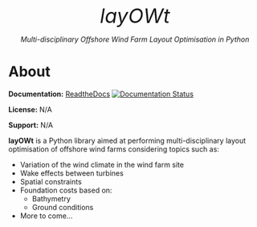 <p align="center" style="font-size:40px; margin:0px 10px 0px 10px">
    <em>layOWt</em>
</p>
<p align="center">
    <em>Multi-disciplinary Offshore Wind Farm Layout Optimisation in Python</em>
</p>

# About

**Documentation:** [ReadtheDocs](https://layowt.readthedocs.io/en/stable/)
[![Documentation Status](https://readthedocs.org/projects/layowt/badge/?version=latest)](https://layowt.readthedocs.io/en/latest/?badge=latest)

**License:** N/A

**Support:** N/A

**layOWt** is a Python library aimed at performing multi-disciplinary
layout optimisation of offshore wind farms considering topics such as:

- Variation of the wind climate in the wind farm site
- Wake effects between turbines
- Spatial constraints
- Foundation costs based on:
    - Bathymetry
    - Ground conditions
- More to come...